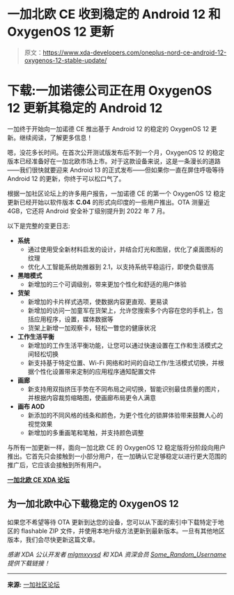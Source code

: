 # 一加北欧 CE 收到稳定的 Android 12 和 OxygenOS 12 更新

> 原文：<https://www.xda-developers.com/oneplus-nord-ce-android-12-oxygenos-12-stable-update/>

# 下载:一加诺德公司正在用 OxygenOS 12 更新其稳定的 Android 12

一加终于开始向一加诺德 CE 推出基于 Android 12 的稳定的 OxygenOS 12 更新。继续阅读，了解更多信息！

嗯，没花多长时间。在首次公开测试版发布后不到一个月，OxygenOS 12 的稳定版本已经准备好在一加北欧市场上市。对于这款设备来说，这是一条漫长的道路——我们很快就要迎来 Android 13 的正式发布——但如果你一直在屏住呼吸等待 Android 12 的更新，你终于可以松口气了。

根据一加社区论坛上的许多用户报告，一加诺德 CE 的第一个 OxygenOS 12 稳定更新已经开始以软件版本 **C.04** 的形式向印度的一些用户推出。OTA 测量近 4GB，它还将 Android 安全补丁级别提升到 2022 年 7 月。

以下是完整的变更日志:

*   **系统**
    *   通过使用受全新材料启发的设计，并结合灯光和图层，优化了桌面图标的纹理
    *   优化人工智能系统助推器到 2.1，以支持系统平稳运行，即使负载很高
*   **黑暗模式**
    *   新增加的三个可调级别，带来更加个性化和舒适的用户体验
*   **货架**
    *   新增加的卡片样式选项，使数据内容更直观、更易读
    *   新增加的访问一加童军在货架上，允许您搜索多个内容在您的手机上，包括应用程序，设置，媒体数据等
    *   货架上新增一加观察卡，轻松一瞥您的健康状况
*   **工作生活平衡**
    *   新增加的工作生活平衡功能，让您可以通过快速设置在工作和生活模式之间轻松切换
    *   新支持基于特定位置、Wi-Fi 网络和时间的自动工作/生活模式切换，并根据个性化设置带来定制的应用程序通知配置文件
*   **画廊**
    *   新支持用双指挤压手势在不同布局之间切换，智能识别最佳质量的图片，并根据内容裁剪缩略图，使画廊布局更令人满意
*   **画布 AOD**
    *   新添加的不同风格的线条和颜色，为更个性化的锁屏体验带来鼓舞人心的视觉效果
    *   新增加的多重画笔和笔触，并支持颜色调整

与所有一加更新一样，面向一加北欧 CE 的 OxygenOS 12 稳定版将分阶段向用户推出。它首先只会接触到一小部分用户，在一加确认它足够稳定以进行更大范围的推广后，它应该会接触到所有用户。

**[一加北欧 CE XDA 论坛](https://forum.xda-developers.com/f/oneplus-nord-ce-5g.12343/)**

## 为一加北欧中心下载稳定的 OxygenOS 12

如果您不希望等待 OTA 更新到达您的设备，您可以从下面的索引中下载特定于地区的 flashable ZIP 文件，并使用本地升级方法更新到最新版本。一旦有其他地区版本，我们会尽快更新这篇文章。

*感谢 XDA 公认开发者 [mlgmxyysd](https://forum.xda-developers.com/m/mlgmxyysd.8430637/) 和 XDA 资深会员 [Some_Random_Username](https://forum.xda-developers.com/m/some_random_username.8234677/) 提供下载链接！*

* * *

**来源:** [一加社区论坛](https://community.oneplus.com/thread?id=1118599075747856388)